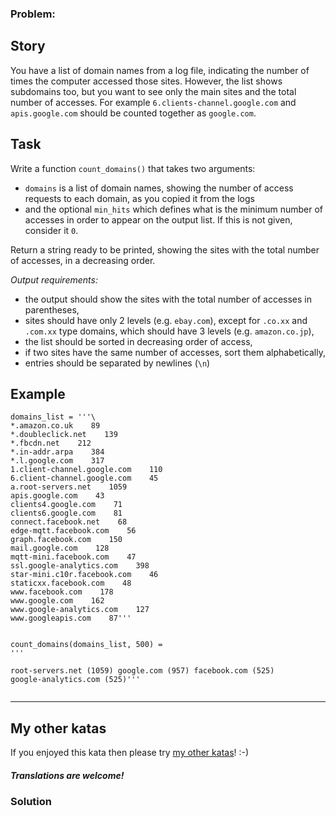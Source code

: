 ### Problem:
<h2 id="story">Story</h2>
<p>You have a list of domain names from a log file, indicating the number of times the computer accessed those sites. However, the list shows subdomains too, but you want to see only the main sites and the total number of accesses. For example <code>6.clients-channel.google.com</code> and <code>apis.google.com</code> should be counted together as <code>google.com</code>.</p>
<h2 id="task">Task</h2>
<p>Write a function <code>count_domains()</code> that takes two arguments: </p>
<ul>
<li><code>domains</code> is a list of domain names, showing the number of access requests to each domain, as you copied it from the logs</li>
<li>and the optional <code>min_hits</code> which defines what is the minimum number of accesses in order to appear on the output list. If this is not given, consider it <code>0</code>.</li>
</ul>
<p>Return a string ready to be printed, showing the sites with the total number of accesses, in a decreasing order.</p>
<p><em>Output requirements:</em></p>
<ul>
<li>the output should show the sites with the total number of accesses in parentheses,</li>
<li>sites should have only 2 levels (e.g. <code>ebay.com</code>), except for <code>.co.xx</code> and <code>.com.xx</code> type domains, which should have 3 levels (e.g. <code>amazon.co.jp</code>),</li>
<li>the list should be sorted in decreasing order of access,</li>
<li>if two sites have the same number of accesses, sort them alphabetically,</li>
<li>entries should be separated by newlines (<code>\n</code>)</li>
</ul>
<h2 id="example">Example</h2>
<pre><code class="language-python">domains_list = <span class="hljs-string">&apos;&apos;&apos;\
*.amazon.co.uk    89
*.doubleclick.net    139
*.fbcdn.net    212
*.in-addr.arpa    384
*.l.google.com    317
1.client-channel.google.com    110
6.client-channel.google.com    45
a.root-servers.net    1059
apis.google.com    43
clients4.google.com    71
clients6.google.com    81
connect.facebook.net    68
edge-mqtt.facebook.com    56
graph.facebook.com    150
mail.google.com    128
mqtt-mini.facebook.com    47
ssl.google-analytics.com    398
star-mini.c10r.facebook.com    46
staticxx.facebook.com    48
www.facebook.com    178
www.google.com    162
www.google-analytics.com    127
www.googleapis.com    87&apos;&apos;&apos;</span>

count_domains(domains_list, <span class="hljs-number">500</span>) = <span class="hljs-string">&apos;&apos;&apos;\
root-servers.net (1059)
google.com (957)
facebook.com (525)
google-analytics.com (525)&apos;&apos;&apos;</span></code></pre>
<hr>
<h2 id="my-other-katas">My other katas</h2>
<p>If you enjoyed this kata then please try <a href="https://www.codewars.com/collections/katas-created-by-anter69" target="_blank">my other katas</a>! :-)</p>
<h4 id="translations-are-welcome"><em>Translations are welcome!</em></h4>

### Solution